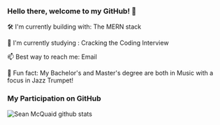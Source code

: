 ### Hello there, welcome to my GitHub! 👋

🛠 I'm currently building with: The MERN stack

📖 I'm currently studying : Cracking the Coding Interview

📫 Best way to reach me: Email

🎺 Fun fact: My Bachelor's and Master's degree are both in Music with a focus in Jazz Trumpet!

### My Participation on GitHub
![Sean McQuaid github stats](https://github-readme-stats.vercel.app/api?username=seanmcquaid)
